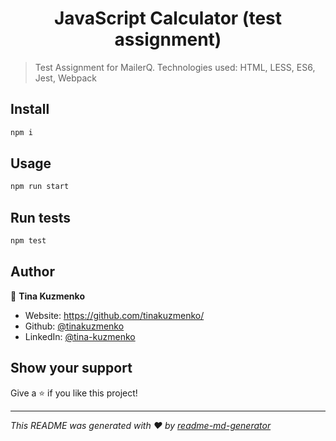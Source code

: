 <h1 align="center">JavaScript Calculator (test assignment)</h1>
<p>
</p>

> Test Assignment for MailerQ. Technologies used: HTML, LESS, ES6, Jest, Webpack

## Install

```sh
npm i
```

## Usage

```sh
npm run start
```

## Run tests

```sh
npm test
```

## Author

👤 **Tina Kuzmenko**

* Website: https://github.com/tinakuzmenko/
* Github: [@tinakuzmenko](https://github.com/tinakuzmenko)
* LinkedIn: [@tina-kuzmenko](https://linkedin.com/in/tina-kuzmenko)

## Show your support

Give a ⭐️ if you like this project!

***
_This README was generated with ❤️ by [readme-md-generator](https://github.com/kefranabg/readme-md-generator)_
